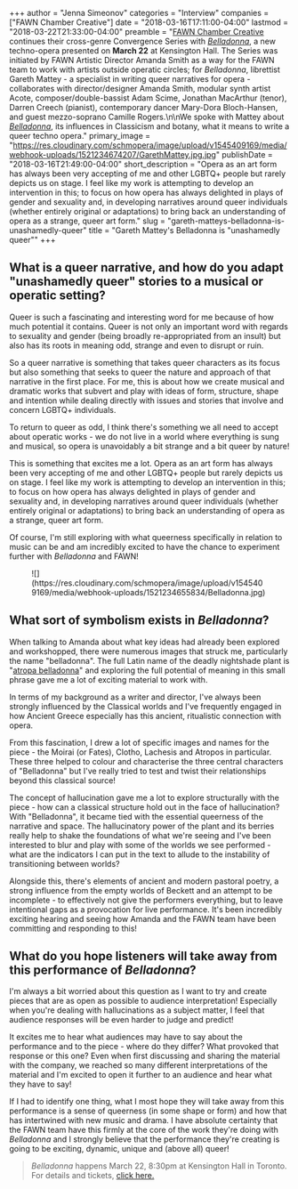 +++
author = "Jenna Simeonov"
categories = "Interview"
companies = ["FAWN Chamber Creative"]
date = "2018-03-16T17:11:00-04:00"
lastmod = "2018-03-22T21:33:00-04:00"
preamble = "[FAWN Chamber Creative](/scene/companies/fawn-chamber-creative/) continues their cross-genre Convergence Series with [*Belladonna*](https://www.fawnchambercreative.com/events/upcoming/), a new techno-opera presented on **March 22** at Kensington Hall. The Series was initiated by FAWN Artistic Director Amanda Smith as a way for the FAWN team to work with artists outside operatic circles; for *Belladonna*, librettist Gareth Mattey - a specialist in writing queer narratives for opera - collaborates with director/designer Amanda Smith, modular synth artist Acote, composer/double-bassist Adam Scime, Jonathan MacArthur (tenor), Darren Creech (pianist), contemporary dancer Mary-Dora Bloch-Hansen, and guest mezzo-soprano Camille Rogers.\n\nWe spoke with Mattey about [*Belladonna*](https://www.fawnchambercreative.com/events/upcoming/), its influences in Classicism and botany, what it means to write a queer techno opera."
primary_image = "https://res.cloudinary.com/schmopera/image/upload/v1545409169/media/webhook-uploads/1521234674207/GarethMattey.jpg.jpg"
publishDate = "2018-03-16T21:49:00-04:00"
short_description = "Opera as an art form has always been very accepting of me and other LGBTQ+ people but rarely depicts us on stage. I feel like my work is attempting to develop an intervention in this; to focus on how opera has always delighted in plays of gender and sexuality and, in developing narratives around queer individuals (whether entirely original or adaptations) to bring back an understanding of opera as a strange, queer art form."
slug = "gareth-matteys-belladonna-is-unashamedly-queer"
title = "Gareth Mattey&#039;s Belladonna is &quot;unashamedly queer&quot;"
+++

## What is a queer narrative, and how do you adapt "unashamedly queer" stories to a musical or operatic setting?

Queer is such a fascinating and interesting word for me because of how much potential it contains. Queer is not only an important word with regards to sexuality and gender (being broadly re-appropriated from an insult) but also has its roots in meaning odd, strange and even to disrupt or ruin. 

So a queer narrative is something that takes queer characters as its focus but also something that seeks to queer the nature and approach of that narrative in the first place. For me, this is about how we create musical and dramatic works that subvert and play with ideas of form, structure, shape and intention while dealing directly with issues and stories that involve and concern LGBTQ+ individuals.

To return to queer as odd, I think there's something we all need to accept about operatic works - we do not live in a world where everything is sung and musical, so opera is unavoidably a bit strange and a bit queer by nature! 

This is something that excites me a lot. Opera as an art form has always been very accepting of me and other LGBTQ+ people but rarely depicts us on stage. I feel like my work is attempting to develop an intervention in this; to focus on how opera has always delighted in plays of gender and sexuality and, in developing narratives around queer individuals (whether entirely original or adaptations) to bring back an understanding of opera as a strange, queer art form.

Of course, I'm still exploring with what queerness specifically in relation to music can be and am incredibly excited to have the chance to experiment further with *Belladonna* and FAWN!

<figure data-type="image">
![](https://res.cloudinary.com/schmopera/image/upload/v1545409169/media/webhook-uploads/1521234655834/Belladonna.jpg)
</figure>

## What sort of symbolism exists in *Belladonna*? 

When talking to Amanda about what key ideas had already been explored and workshopped, there were numerous images that struck me, particularly the name "belladonna". The full Latin name of the deadly nightshade plant is "[atropa belladonna](https://en.wikipedia.org/wiki/Atropa_belladonna)" and exploring the full potential of meaning in this small phrase gave me a lot of exciting material to work with.

In terms of my background as a writer and director, I've always been strongly influenced by the Classical worlds and I've frequently engaged in how Ancient Greece especially has this ancient, ritualistic connection with opera. 

From this fascination, I drew a lot of specific images and names for the piece - the Moirai (or Fates), Clotho, Lachesis and Atropos in particular. These three helped to colour and characterise the three central characters of "Belladonna" but I've really tried to test and twist their relationships beyond this classical source!

The concept of hallucination gave me a lot to explore structurally with the piece - how can a classical structure hold out in the face of hallucination? With "Belladonna", it became tied with the essential queerness of the narrative and space. The hallucinatory power of the plant and its berries really help to shake the foundations of what we're seeing and I've been interested to blur and play with some of the worlds we see performed - what are the indicators I can put in the text to allude to the instability of transitioning between worlds?

Alongside this, there's elements of ancient and modern pastoral poetry, a strong influence from the empty worlds of Beckett and an attempt to be incomplete - to effectively not give the performers everything, but to leave intentional gaps as a provocation for live performance. It's been incredibly exciting hearing and seeing how Amanda and the FAWN team have been committing and responding to this!

## What do you hope listeners will take away from this performance of *Belladonna*?

I'm always a bit worried about this question as I want to try and create pieces that are as open as possible to audience interpretation! Especially when you're dealing with hallucinations as a subject matter, I feel that audience responses will be even harder to judge and predict!

It excites me to hear what audiences may have to say about the performance and to the piece - where do they differ? What provoked that response or this one? Even when first discussing and sharing the material with the company, we reached so many different interpretations of the material and I'm excited to open it further to an audience and hear what they have to say!

If I had to identify one thing, what I most hope they will take away from this performance is a sense of queerness (in some shape or form) and how that has intertwined with new music and drama. I have absolute certainty that the FAWN team have this firmly at the core of the work they're doing with *Belladonna* and I strongly believe that the performance they're creating is going to be exciting, dynamic, unique and (above all) queer!

>*Belladonna* happens March 22, 8:30pm at Kensington Hall in Toronto. For details and tickets, [click here.](https://www.fawnchambercreative.com/events/upcoming/)
